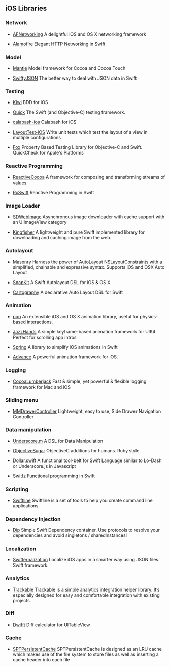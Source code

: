 ## iOS Libraries

### Network
* [AFNetworking](https://github.com/AFNetworking/AFNetworking) A delightful iOS and OS X networking framework

* [Alamofire](https://github.com/Alamofire/Alamofire) Elegant HTTP Networking in Swift

### Model
* [Mantle](https://github.com/Mantle/Mantle) Model framework for Cocoa and Cocoa Touch

* [SwiftyJSON](https://github.com/SwiftyJSON/SwiftyJSON) The better way to deal with JSON data in Swift

### Testing
* [Kiwi](https://github.com/kiwi-bdd/Kiwi) BDD for iOS

* [Quick](https://github.com/Quick/Quick) The Swift (and Objective-C) testing framework.

* [calabash-ios](https://github.com/calabash/calabash-ios) Calabash for iOS

* [LayoutTest-iOS](https://github.com/linkedin/LayoutTest-iOS) Write unit tests which test the layout of a view in multiple configurations

* [Fox](https://github.com/jeffh/Fox) Property Based Testing Library for Objective-C and Swift. QuickCheck for Apple's Platforms


### Reactive Programming
* [ReactiveCocoa](https://github.com/ReactiveCocoa/ReactiveCocoa) A framework for composing and transforming streams of values

* [RxSwift](https://github.com/ReactiveX/RxSwift) Reactive Programming in Swift

### Image Loader
* [SDWebImage](https://github.com/rs/SDWebImage) Asynchronous image downloader with cache support with an UIImageView category

* [Kingfisher](https://github.com/onevcat/Kingfisher) A lightweight and pure Swift implemented library for downloading and caching image from the web.

### Autolayout
* [Masonry](https://github.com/SnapKit/Masonry) Harness the power of AutoLayout NSLayoutConstraints with a simplified, chainable and expressive syntax. Supports iOS and OSX Auto Layout

* [SnapKit](https://github.com/SnapKit/SnapKit) A Swift Autolayout DSL for iOS & OS X

* [Cartography](https://github.com/robb/Cartography) A declarative Auto Layout DSL for Swift

### Animation
* [pop](https://github.com/facebook/pop) An extensible iOS and OS X animation library, useful for physics-based interactions.

* [JazzHands](https://github.com/IFTTT/JazzHands) A simple keyframe-based animation framework for UIKit. Perfect for scrolling app intros

* [Spring](https://github.com/MengTo/Spring) A library to simplify iOS animations in Swift
* [Advance](https://github.com/storehouse/Advance) A powerful animation framework for iOS.

### Logging
* [CocoaLumberjack](https://github.com/CocoaLumberjack/CocoaLumberjack) Fast & simple, yet powerful & flexible logging framework for Mac and iOS

### Sliding menu
* [MMDrawerController](https://github.com/mutualmobile/MMDrawerController) Lightweight, easy to use, Side Drawer Navigation Controller

### Data manipulation
* [Underscore.m](https://github.com/robb/Underscore.m) A DSL for Data Manipulation

* [ObjectiveSugar](https://github.com/supermarin/objectivesugar) ObjectiveC additions for humans. Ruby style.

* [Dollar.swift](https://github.com/ankurp/Dollar.swift) A functional tool-belt for Swift Language similar to Lo-Dash or Underscore.js in Javascript

* [Switfz](https://github.com/typelift/Swiftz) Functional programming in Swift

### Scripting
* [Swiftline](https://github.com/Swiftline/Swiftline) Swiftline is a set of tools to help you create command line applications

### Dependency Injection
* [Dip](https://github.com/AliSoftware/Dip) Simple Swift Dependency container. Use protocols to resolve your dependencies and avoid singletons / sharedInstances!

### Localization
* [Swifternalization](https://github.com/tomkowz/Swifternalization) Localize iOS apps in a smarter way using JSON files. Swift framework.

### Analytics
* [Trackable](https://github.com/VojtaStavik/Trackable) Trackable is a simple analytics integration helper library. It’s especially designed for easy and comfortable integration with existing projects

### Diff
* [Dwifft](https://github.com/jflinter/Dwifft) Diff calculator for UITableView

### Cache
* [SPTPersistentCache](https://github.com/spotify/SPTPersistentCache) SPTPersistentCache is designed as an LRU cache which makes use of the file system to store files as well as inserting a cache header into each file

